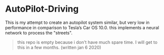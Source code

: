 # AutoPilot-Driving
This is my attempt to create an autopilot system similar, but very low in performance in comparison to Tesla’s Car OS 10.0.
this implements a neural network to process the "streets".


> this repo is empty because i don't have much spare time. I will get to this in a few months. (written jan 6 2020)

